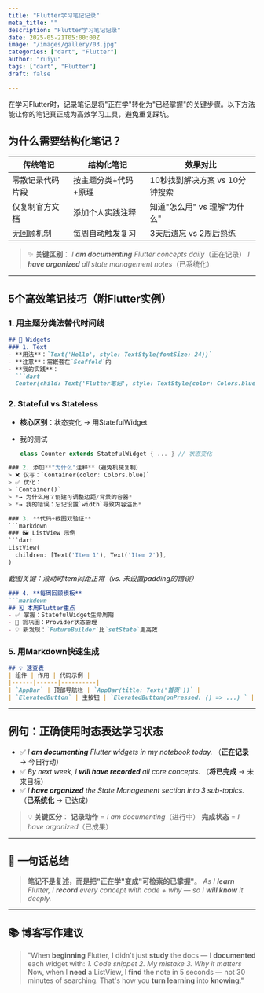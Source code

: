 ```yaml
---
title: "Flutter学习笔记记录"
meta_title: ""
description: "Flutter学习笔记记录"
date: 2025-05-21T05:00:00Z
image: "/images/gallery/03.jpg"
categories: ["dart", "Flutter"]
author: "ruiyu"
tags: ["dart", "Flutter"]
draft: false

---
```


在学习Flutter时，记录笔记是将"正在学"转化为"已经掌握"的关键步骤。以下方法能让你的笔记真正成为高效学习工具，避免重复踩坑。

## 为什么需要结构化笔记？

| 传统笔记         | 结构化笔记           | 效果对比                       |
| ---------------- | -------------------- | ------------------------------ |
| 零散记录代码片段 | 按主题分类+代码+原理 | 10秒找到解决方案 vs 10分钟搜索 |
| 仅复制官方文档   | 添加个人实践注释     | 知道"怎么用" vs 理解"为什么"   |
| 无回顾机制       | 每周自动触发复习     | 3天后遗忘 vs 2周后熟练         |

> ✨ **关键区别**：
>  *I **am documenting** Flutter concepts daily*（正在记录）
>  *I **have organized** all state management notes*（已系统化）

------

## 5个高效笔记技巧（附Flutter实例）

### 1. 用**主题分类法**替代时间线

~~~Markdown
## 📱 Widgets
### 1. Text
- **用法**：`Text('Hello', style: TextStyle(fontSize: 24))`
- **注意**：需嵌套在`Scaffold`内
- **我的实践**：  
  ```dart
  Center(child: Text('Flutter笔记', style: TextStyle(color: Colors.blue)))
~~~

### 2. Stateful vs Stateless

- **核心区别**：状态变化 → 用StatefulWidget

- 我的测试

  ```dart
  class Counter extends StatefulWidget { ... } // 状态变化
  ```



~~~dart
### 2. 添加**"为什么"注释**（避免机械复制）
> ❌ 仅写：`Container(color: Colors.blue)`
> ✅ 优化：  
> `Container()`  
> *→ 为什么用？创建可调整边距/背景的容器*  
> *→ 我的错误：忘记设置`width`导致内容溢出*

### 3. **代码+截图双验证**
```markdown
### 🖼️ ListView 示例
```dart
ListView(
  children: [Text('Item 1'), Text('Item 2')],
)
~~~

*截图关键：滚动时item间距正常（vs. 未设置padding的错误）*

~~~markdown
### 4. **每周回顾模板**
```markdown
## 🗓️ 本周Flutter重点
- ✅ 掌握：StatefulWidget生命周期
- 🔄 需巩固：Provider状态管理
- 💡 新发现：`FutureBuilder`比`setState`更高效
~~~

### 5. **用Markdown快速生成**

```markdown
## 💡 速查表
| 组件 | 作用 | 代码示例 |
|------|------|----------|
| `AppBar` | 顶部导航栏 | `AppBar(title: Text('首页'))` |
| `ElevatedButton` | 主按钮 | `ElevatedButton(onPressed: () => ...) ` |
```

------

## 例句：正确使用时态表达学习状态

- ✅ *I **am documenting** Flutter widgets in my notebook today.*
  （**正在记录** → 今日行动）
- ✅ *By next week, I **will have recorded** all core concepts.*
  （**将已完成** → 未来目标）
- ✅ *I **have organized** the State Management section into 3 sub-topics.*
  （**已系统化** → 已达成）

> 💡 **关键区分**：
>  **记录动作** = *I am documenting*（进行中）
>  **完成状态** = *I have organized*（已成果）

------

## 💎 一句话总结

> **笔记不是复述，而是把"正在学"变成"可检索的已掌握"**。
>  *As I **learn** Flutter, I **record** every concept with code + why — so I **will know** it deeply.*

------

## 📚 博客写作建议

> "When **beginning** Flutter, I didn't just **study** the docs — I **documented** each widget with:
>  *1. Code snippet*
>  *2. My mistake*
>  *3. Why it matters*
>  Now, when I **need** a ListView, I **find** the note in 5 seconds — not 30 minutes of searching.
>  That's how you **turn learning** into **knowing**."
